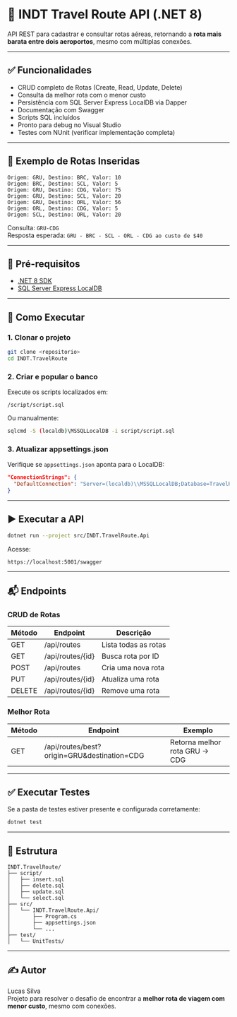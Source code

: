 
# 🛫 INDT Travel Route API (.NET 8)

API REST para cadastrar e consultar rotas aéreas, retornando a **rota mais barata entre dois aeroportos**, mesmo com múltiplas conexões.

---

## ✅ Funcionalidades

- CRUD completo de Rotas (Create, Read, Update, Delete)
- Consulta da melhor rota com o menor custo
- Persistência com SQL Server Express LocalDB via Dapper
- Documentação com Swagger
- Scripts SQL incluídos
- Pronto para debug no Visual Studio
- Testes com NUnit (verificar implementação completa)

---

## 📌 Exemplo de Rotas Inseridas

```
Origem: GRU, Destino: BRC, Valor: 10
Origem: BRC, Destino: SCL, Valor: 5
Origem: GRU, Destino: CDG, Valor: 75
Origem: GRU, Destino: SCL, Valor: 20
Origem: GRU, Destino: ORL, Valor: 56
Origem: ORL, Destino: CDG, Valor: 5
Origem: SCL, Destino: ORL, Valor: 20
```

Consulta: `GRU-CDG`  
Resposta esperada: `GRU - BRC - SCL - ORL - CDG ao custo de $40`

---

## 🧰 Pré-requisitos

- [.NET 8 SDK](https://dotnet.microsoft.com/en-us/download/dotnet/8.0)
- [SQL Server Express LocalDB](https://learn.microsoft.com/pt-br/sql/database-engine/configure-windows/sql-server-express-localdb)

---

## 🚀 Como Executar

### 1. Clonar o projeto

```bash
git clone <repositorio>
cd INDT.TravelRoute
```

### 2. Criar e popular o banco

Execute os scripts localizados em:

```
/script/script.sql
```

Ou manualmente:

```bash
sqlcmd -S (localdb)\MSSQLLocalDB -i script/script.sql
```

### 3. Atualizar appsettings.json

Verifique se `appsettings.json` aponta para o LocalDB:

```json
"ConnectionStrings": {
  "DefaultConnection": "Server=(localdb)\\MSSQLLocalDB;Database=TravelRouteDb;Trusted_Connection=True;"
}
```

---

## ▶️ Executar a API

```bash
dotnet run --project src/INDT.TravelRoute.Api
```

Acesse:
```
https://localhost:5001/swagger
```

---

## 📬 Endpoints

### CRUD de Rotas

| Método | Endpoint           | Descrição             |
|--------|--------------------|------------------------|
| GET    | /api/routes        | Lista todas as rotas   |
| GET    | /api/routes/{id}   | Busca rota por ID      |
| POST   | /api/routes        | Cria uma nova rota     |
| PUT    | /api/routes/{id}   | Atualiza uma rota      |
| DELETE | /api/routes/{id}   | Remove uma rota        |

### Melhor Rota

| Método | Endpoint                                | Exemplo                                 |
|--------|-----------------------------------------|-----------------------------------------|
| GET    | /api/routes/best?origin=GRU&destination=CDG | Retorna melhor rota GRU → CDG |

---

## ✅ Executar Testes

Se a pasta de testes estiver presente e configurada corretamente:

```bash
dotnet test
```

---

## 📁 Estrutura

```
INDT.TravelRoute/
├── script/
│   ├── insert.sql
│   ├── delete.sql
│   ├── update.sql
│   └── select.sql
├── src/
│   └── INDT.TravelRoute.Api/
│       ├── Program.cs
│       ├── appsettings.json
│       └── ...
├── test/
│   └── UnitTests/
```

---

## ✍️ Autor

Lucas Silva  
Projeto para resolver o desafio de encontrar a **melhor rota de viagem com menor custo**, mesmo com conexões.
